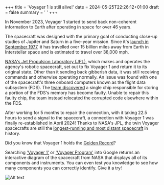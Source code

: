 +++
title = 'Voyager 1 is still alive!'
date = 2024-05-25T22:26:12+01:00
draft = false
summary = ' '
+++

In November 2023, Voyager 1 started to send back non-coherent information to Earth after operating in space for over 46 years. 

The spacecraft was designed with the primary goal of conducting close-up studies of Jupiter and Saturn in a five-year mission. Since it's [launch in September 1977](https://voyager.jpl.nasa.gov/mission/status/), it has travelled over 15 billion miles away from Earth in Interstellar space and is estimated to travel over 38,000 mph.

[NASA's Jet Propulsion Laboratory (JPL)](https://voyager.jpl.nasa.gov/), which makes and operates the agency's robotic spacecraft, set out to fix Voyager 1 and return it to its original state. Other than it sending back gibberish data, it was still receiving commands and otherwise operating normally. An issue was found with one of the spacecraft's three onboard computers known as the flight data subsystem (FDS). The [team discovered](https://blogs.nasa.gov/voyager/2024/04/04/engineers-pinpoint-cause-of-voyager-1-issue-are-working-on-solution/) a single chip responsible for storing a portion of the FDS's memory has become faulty. Unable to repair this faulty chip, the team instead relocated the corrupted code elsewhere within the FDS.

After working for 5 months to repair the connection, with it taking 22.5 hours to send a signal to the spacecraft, a connection with Voyager 1 was finally re-established in April 2024! Thanks to NASA's JPL, the twin Voyager spacecrafts are still the [longest-running and most distant spacecraft](https://www.jpl.nasa.gov/news/nasas-voyager-1-resumes-sending-engineering-updates-to-earth) in history.

Did you know that Voyager 1 holds the [Golden Record](https://voyager.jpl.nasa.gov/galleries/making-of-the-golden-record/)?

Searching ['Voyager 1'](https://g.co/kgs/HT8aZUK) or ['Voyager Program'](https://g.co/kgs/HT8aZUK) into Google returns an interactive diagram of the spacecraft from NASA that displays all of its components and instruments. You can even test you knowledge to see how many components you can correctly identify. Give it a try!

![Alt text](https://c02.purpledshub.com/uploads/sites/48/2020/08/Voyager-ee07727-scaled.jpg?w=1175&webp=1 "Voyager 1")
